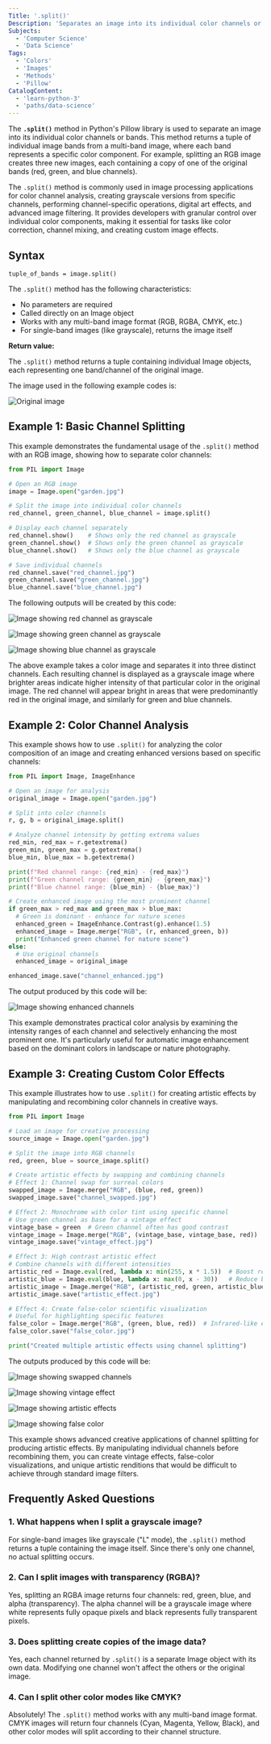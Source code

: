 ```yaml
---
Title: '.split()'
Description: 'Separates an image into its individual color channels or bands.'
Subjects:
  - 'Computer Science'
  - 'Data Science'
Tags:
  - 'Colors'
  - 'Images'
  - 'Methods'
  - 'Pillow'
CatalogContent:
  - 'learn-python-3'
  - 'paths/data-science'
---
```


The **`.split()`** method in Python's Pillow library is used to separate an image into its individual color channels or bands. This method returns a tuple of individual image bands from a multi-band image, where each band represents a specific color component. For example, splitting an RGB image creates three new images, each containing a copy of one of the original bands (red, green, and blue channels).

The `.split()` method is commonly used in image processing applications for color channel analysis, creating grayscale versions from specific channels, performing channel-specific operations, digital art effects, and advanced image filtering. It provides developers with granular control over individual color components, making it essential for tasks like color correction, channel mixing, and creating custom image effects.

## Syntax

```pseudo
tuple_of_bands = image.split()
```

The `.split()` method has the following characteristics:

- No parameters are required
- Called directly on an Image object
- Works with any multi-band image format (RGB, RGBA, CMYK, etc.)
- For single-band images (like grayscale), returns the image itself

**Return value:**

The `.split()` method returns a tuple containing individual Image objects, each representing one band/channel of the original image.

The image used in the following example codes is:

![Original image](https://raw.githubusercontent.com/Codecademy/docs/main/media/garden.jpg)

## Example 1: Basic Channel Splitting

This example demonstrates the fundamental usage of the `.split()` method with an RGB image, showing how to separate color channels:

```py
from PIL import Image

# Open an RGB image
image = Image.open("garden.jpg")

# Split the image into individual color channels
red_channel, green_channel, blue_channel = image.split()

# Display each channel separately
red_channel.show()    # Shows only the red channel as grayscale
green_channel.show()  # Shows only the green channel as grayscale
blue_channel.show()   # Shows only the blue channel as grayscale

# Save individual channels
red_channel.save("red_channel.jpg")
green_channel.save("green_channel.jpg")
blue_channel.save("blue_channel.jpg")
```

The following outputs will be created by this code:

![Image showing red channel as grayscale](https://raw.githubusercontent.com/Codecademy/docs/main/media/red_channel.jpg)

![Image showing green channel as grayscale](https://raw.githubusercontent.com/Codecademy/docs/main/media/green_channel.jpg)

![Image showing blue channel as grayscale](https://raw.githubusercontent.com/Codecademy/docs/main/media/blue_channel.jpg)

The above example takes a color image and separates it into three distinct channels. Each resulting channel is displayed as a grayscale image where brighter areas indicate higher intensity of that particular color in the original image. The red channel will appear bright in areas that were predominantly red in the original image, and similarly for green and blue channels.

## Example 2: Color Channel Analysis

This example shows how to use `.split()` for analyzing the color composition of an image and creating enhanced versions based on specific channels:

```py
from PIL import Image, ImageEnhance

# Open an image for analysis
original_image = Image.open("garden.jpg")

# Split into color channels
r, g, b = original_image.split()

# Analyze channel intensity by getting extrema values
red_min, red_max = r.getextrema()
green_min, green_max = g.getextrema()
blue_min, blue_max = b.getextrema()

print(f"Red channel range: {red_min} - {red_max}")
print(f"Green channel range: {green_min} - {green_max}")
print(f"Blue channel range: {blue_min} - {blue_max}")

# Create enhanced image using the most prominent channel
if green_max > red_max and green_max > blue_max:
  # Green is dominant - enhance for nature scenes
  enhanced_green = ImageEnhance.Contrast(g).enhance(1.5)
  enhanced_image = Image.merge("RGB", (r, enhanced_green, b))
  print("Enhanced green channel for nature scene")
else:
  # Use original channels
  enhanced_image = original_image

enhanced_image.save("channel_enhanced.jpg")
```

The output produced by this code will be:

![Image showing enhanced channels](https://raw.githubusercontent.com/Codecademy/docs/main/media/channel_enhanced.jpg)

This example demonstrates practical color analysis by examining the intensity ranges of each channel and selectively enhancing the most prominent one. It's particularly useful for automatic image enhancement based on the dominant colors in landscape or nature photography.

## Example 3: Creating Custom Color Effects

This example illustrates how to use `.split()` for creating artistic effects by manipulating and recombining color channels in creative ways.

```py
from PIL import Image

# Load an image for creative processing
source_image = Image.open("garden.jpg")

# Split the image into RGB channels
red, green, blue = source_image.split()

# Create artistic effects by swapping and combining channels
# Effect 1: Channel swap for surreal colors
swapped_image = Image.merge("RGB", (blue, red, green))
swapped_image.save("channel_swapped.jpg")

# Effect 2: Monochrome with color tint using specific channel
# Use green channel as base for a vintage effect
vintage_base = green  # Green channel often has good contrast
vintage_image = Image.merge("RGB", (vintage_base, vintage_base, red))
vintage_image.save("vintage_effect.jpg")

# Effect 3: High contrast artistic effect
# Combine channels with different intensities
artistic_red = Image.eval(red, lambda x: min(255, x * 1.5))  # Boost red
artistic_blue = Image.eval(blue, lambda x: max(0, x - 30))   # Reduce blue
artistic_image = Image.merge("RGB", (artistic_red, green, artistic_blue))
artistic_image.save("artistic_effect.jpg")

# Effect 4: Create false-color scientific visualization
# Useful for highlighting specific features
false_color = Image.merge("RGB", (green, blue, red))  # Infrared-like effect
false_color.save("false_color.jpg")

print("Created multiple artistic effects using channel splitting")
```

The outputs produced by this code will be:

![Image showing swapped channels](https://raw.githubusercontent.com/Codecademy/docs/main/media/channel_swapped.jpg)

![Image showing vintage effect](https://raw.githubusercontent.com/Codecademy/docs/main/media/vintage_effect.jpg)

![Image showing artistic effects](https://raw.githubusercontent.com/Codecademy/docs/main/media/artistic_effect.jpg)

![Image showing false color](https://raw.githubusercontent.com/Codecademy/docs/main/media/false_color.jpg)

This example shows advanced creative applications of channel splitting for producing artistic effects. By manipulating individual channels before recombining them, you can create vintage effects, false-color visualizations, and unique artistic renditions that would be difficult to achieve through standard image filters.

## Frequently Asked Questions

### 1. What happens when I split a grayscale image?

For single-band images like grayscale ("L" mode), the `.split()` method returns a tuple containing the image itself. Since there's only one channel, no actual splitting occurs.

### 2. Can I split images with transparency (RGBA)?

Yes, splitting an RGBA image returns four channels: red, green, blue, and alpha (transparency). The alpha channel will be a grayscale image where white represents fully opaque pixels and black represents fully transparent pixels.

### 3. Does splitting create copies of the image data?

Yes, each channel returned by `.split()` is a separate Image object with its own data. Modifying one channel won't affect the others or the original image.

### 4. Can I split other color modes like CMYK?

Absolutely! The `.split()` method works with any multi-band image format. CMYK images will return four channels (Cyan, Magenta, Yellow, Black), and other color modes will split according to their channel structure.
